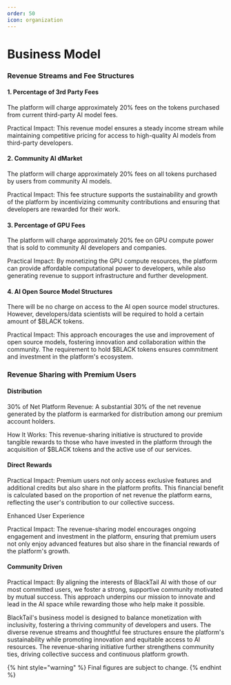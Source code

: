 ```yaml
---
order: 50
icon: organization
---
```


# Business Model

### Revenue Streams and Fee Structures <a href="#id-1opuj5n" id="id-1opuj5n"></a>

#### 1. Percentage of 3rd Party Fees <a href="#id-48pi1tg" id="id-48pi1tg"></a>

The platform will charge approximately 20% fees on the tokens purchased from current third-party AI model fees.

&#x20;

Practical Impact: This revenue model ensures a steady income stream while maintaining competitive pricing for access to high-quality AI models from third-party developers.

&#x20;

#### 2. Community AI dMarket <a href="#id-2nusc19" id="id-2nusc19"></a>

The platform will charge approximately 20% fees on all tokens purchased by users from community AI models.

&#x20;

Practical Impact: This fee structure supports the sustainability and growth of the platform by incentivizing community contributions and ensuring that developers are rewarded for their work.

&#x20;

#### 3. Percentage of GPU Fees <a href="#id-1302m92" id="id-1302m92"></a>

The platform will charge approximately 20% fee on GPU compute power that is sold to community AI developers and companies.

Practical Impact: By monetizing the GPU compute resources, the platform can provide affordable computational power to developers, while also generating revenue to support infrastructure and further development.

&#x20;

#### 4. AI Open Source Model Structures <a href="#id-3mzq4wv" id="id-3mzq4wv"></a>

There will be no charge on access to the AI open source model structures. However, developers/data scientists will be required to hold a certain amount of $BLACK tokens.

&#x20;

Practical Impact: This approach encourages the use and improvement of open source models, fostering innovation and collaboration within the community. The requirement to hold $BLACK tokens ensures commitment and investment in the platform's ecosystem.

&#x20;

### Revenue Sharing with Premium Users <a href="#id-2250f4o" id="id-2250f4o"></a>

#### Distribution <a href="#haapch" id="haapch"></a>

30% of Net Platform Revenue: A substantial 30% of the net revenue generated by the platform is earmarked for distribution among our premium account holders.

&#x20;

How It Works: This revenue-sharing initiative is structured to provide tangible rewards to those who have invested in the platform through the acquisition of $BLACK tokens and the active use of our services.

&#x20;

#### Direct Rewards <a href="#id-319y80a" id="id-319y80a"></a>

Practical Impact: Premium users not only access exclusive features and additional credits but also share in the platform profits. This financial benefit is calculated based on the proportion of net revenue the platform earns, reflecting the user's contribution to our collective success.

&#x20;

Enhanced User Experience

Practical Impact: The revenue-sharing model encourages ongoing engagement and investment in the platform, ensuring that premium users not only enjoy advanced features but also share in the financial rewards of the platform's growth.

&#x20;

#### Community Driven <a href="#id-1gf8i83" id="id-1gf8i83"></a>

Practical Impact: By aligning the interests of BlackTail AI with those of our most committed users, we foster a strong, supportive community motivated by mutual success. This approach underpins our mission to innovate and lead in the AI space while rewarding those who help make it possible.

&#x20;

BlackTail's business model is designed to balance monetization with inclusivity, fostering a thriving community of developers and users. The diverse revenue streams and thoughtful fee structures ensure the platform's sustainability while promoting innovation and equitable access to AI resources. The revenue-sharing initiative further strengthens community ties, driving collective success and continuous platform growth.

{% hint style="warning" %}
Final figures are subject to change.
{% endhint %}
